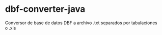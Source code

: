 # dbf-converter-java
Conversor de base de datos DBF a archivo .txt separados por tabulaciones o .xls
